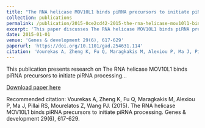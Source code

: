 ```yaml
---
title: "The RNA helicase MOV10L1 binds piRNA precursors to initiate piRNA processing"
collection: publications
permalink: /publication/2015-0ce2cd42-2015-the-rna-helicase-mov10l1-binds-pirna-pre
excerpt: 'This paper discusses The RNA helicase MOV10L1 binds piRNA precursors to initiate piRNA processing...'
date: 2015-01-01
venue: 'Genes & development 29(6), 617-629'
paperurl: 'https://doi.org/10.1101/gad.254631.114'
citation: 'Vourekas A, Zheng K, Fu Q, Maragkakis M, Alexiou P, Ma J, Pillai RS, Mourelatos Z, Wang PJ. (2015). The RNA helicase MOV10L1 binds piRNA precursors to initiate piRNA processing. Genes & development 29(6), 617-629.'
---
```


This publication presents research on The RNA helicase MOV10L1 binds piRNA precursors to initiate piRNA processing...

[Download paper here](https://doi.org/10.1101/gad.254631.114)

Recommended citation: Vourekas A, Zheng K, Fu Q, Maragkakis M, Alexiou P, Ma J, Pillai RS, Mourelatos Z, Wang PJ. (2015). The RNA helicase MOV10L1 binds piRNA precursors to initiate piRNA processing. Genes & development 29(6), 617-629.
